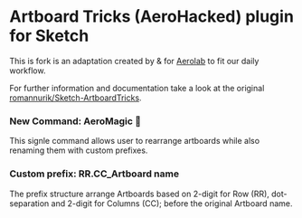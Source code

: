 # Artboard Tricks (AeroHacked) plugin for Sketch

This is fork is an adaptation created by & for <a href="https://aerolab.co/">Aerolab</a> to fit our daily workflow.

For further information and documentation take a look at the original <a href="https://github.com/romannurik/Sketch-ArtboardTricks">romannurik/Sketch-ArtboardTricks</a>.

### New Command: AeroMagic 🎈

This signle command allows user to rearrange artboards while also renaming them with custom prefixes.

### Custom prefix: RR\.CC\_Artboard name

The prefix structure arrange Artboards based on 2-digit for Row (RR), dot-separation and 2-digit for Columns (CC); before the original Artboard name.